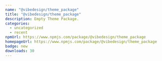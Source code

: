 ```yaml
---
name: "@vibedesign/theme_package"
title: "@vibedesign/theme_package"
description: Empty Theme Package.
categories:
  - uncategorized
  - recent
npmUrl: https://www.npmjs.com/package/@vibedesign/theme_package
homepageUrl: https://www.npmjs.com/package/@vibedesign/theme_package
badge: new
downloads: 30
---
```

